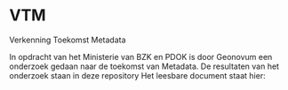 # VTM
Verkenning Toekomst Metadata

In opdracht van het Ministerie van BZK en PDOK is door Geonovum een onderzoek gedaan naar de toekomst van Metadata.
De resultaten van het onderzoek staan in deze repository
Het leesbare document staat hier: 
